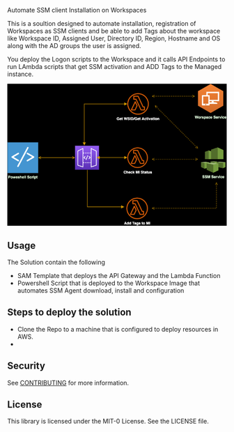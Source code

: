 Automate SSM client Installation on Workspaces

This is a soultion designed to automate installation, registration of Workspaces as SSM clients and be able to add Tags about the workspace like Workspace ID, Assigned User, Directory ID, Region, Hostname and OS along with the AD groups the user is assigned. 

You deploy the Logon scripts to the Workspace and it calls API Endpoints to run LAmbda scripts that get SSM activation and ADD Tags to the Managed instance. 

![alt text](Docs/SSM_auto_architecture.png)
##  Usage
The Solution contain the following
*   SAM Template that deploys the API Gateway and the Lambda Function
*   Powershell Script that is deployed to the Workspace Image that automates SSM Agent download, install and configuration
##  Steps to deploy the solution
* Clone the Repo to a machine that is configured to deploy resources in AWS.
* 

## Security

See [CONTRIBUTING](CONTRIBUTING.md#security-issue-notifications) for more information.

## License

This library is licensed under the MIT-0 License. See the LICENSE file.

